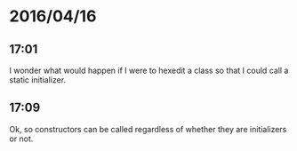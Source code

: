 # 2016/04/16

## 17:01

I wonder what would happen if I were to hexedit a class so that I could call
a static initializer.

## 17:09

Ok, so constructors can be called regardless of whether they are
initializers or not.

